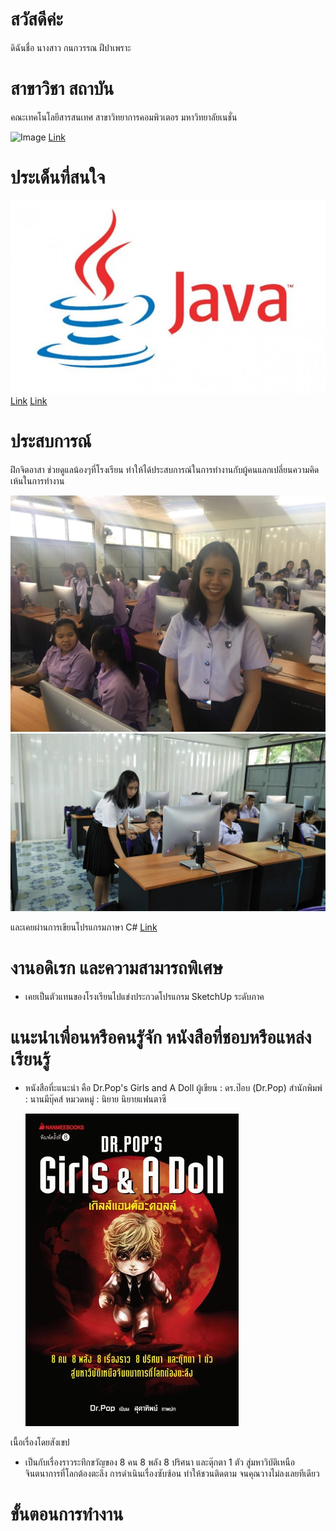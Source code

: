 # สวัสดีค่ะ 
ดิฉันชื่อ นางสาว กนกวรรณ ฝีปาเพราะ
# สาขาวิชา สถาบัน
คณะเทคโนโลยีสารสนเทศ สาขาวิทยาการคอมพิวเตอร มหาวิทยาลัยเนชั่น

![Image](https://raw.githubusercontent.com/thaiall/programming-page/master/Nation_University_Logo.png)
[Link](http://www.nation.ac.th/)

# ประเด็นที่สนใจ

![Image](https://raw.githubusercontent.com/kanokwanfpp/One/master/java-logo.jpg)
[Link](http://marcuscode.com/lang/java)
[Link](https://www.krui3.com/content/knowledge-of-java/)

# ประสบการณ์
ฝึกจิตอาสา ช่วยดูแลน้องๆที่โรงเรียน ทำให้ได้ประสบการณ์ในการทำงานกับผู้คนแลกเปลี่ยนความคิดเห้นในการทำงาน

![Image](https://raw.githubusercontent.com/kanokwanfpp/One/master/40307336_1970659179661901_8958254842522894336_n.jpg)
![Image](https://raw.githubusercontent.com/kanokwanfpp/One/master/13468.jpg)

และเคยผ่านการเขียนโปรแกรมภาษา C#
[Link](https://github.com/kanokwanfpp/One/blob/master/C-1.docx)

# งานอดิเรก และความสามารถพิเศษ
- เคยเป็นตัวแทนของโรงเรียนไปแข่งประกวดโปรแกรม SketchUp ระดับภาค 


# แนะนำเพื่อนหรือคนรูัจัก หนังสือที่ชอบหรือแหล่งเรียนรู้
- หนังสือที่ะแนะนำ คือ Dr.Pop's Girls and A Doll
  ผู้เขียน : ดร.ป๊อบ (Dr.Pop)
  สำนักพิมพ์ : นานมีบุ๊คส์
  หมวดหมู่ : นิยาย  นิยายแฟนตาซี
  
  ![Image](https://raw.githubusercontent.com/kanokwanfpp/One/master/9786160406722_3.jpg)

เนื้อเรื่องโดยสังเขป
- เป็นกับเรื่องราวระทึกขวัญของ 8 คน 8 พลัง 8 ปริศนา และตุ๊กตา 1 ตัว สู่มหาวิบัติเหนือจินตนาการที่โลกต้องตะลึง การดำเนินเรื่องซับซ้อน ทำให้ชวนติดตาม จนคุณวางไม่ลงเลยทีเดียว

# ขั้นตอนการทำงาน
